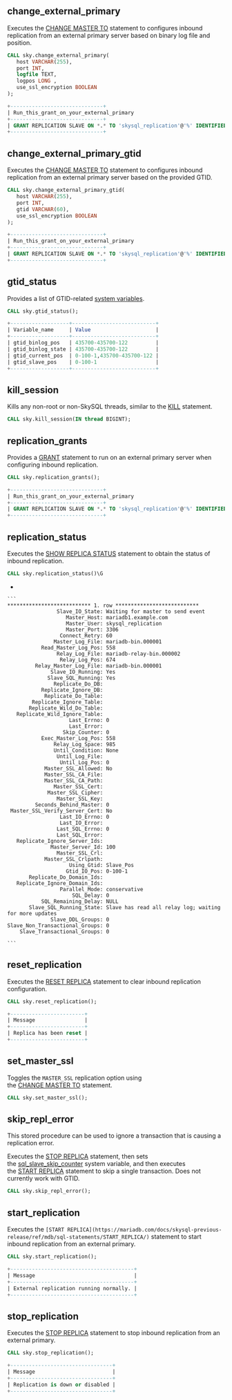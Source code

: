 
## change_external_primary

Executes the [CHANGE MASTER TO](https://mariadb.com/docs/skysql-previous-release/ref/mdb/sql-statements/CHANGE_MASTER_TO/) statement to configures inbound replication from an external primary server based on binary log file and position.

```sql
CALL sky.change_external_primary(
   host VARCHAR(255),
   port INT,
   logfile TEXT,
   logpos LONG ,
   use_ssl_encryption BOOLEAN
);
```

```sql
+------------------------------+
| Run_this_grant_on_your_external_primary                                                                      |
+------------------------------+
| GRANT REPLICATION SLAVE ON *.* TO 'skysql_replication'@'%' IDENTIFIED BY '<password_hash>';                  |
+------------------------------+
```

## change_external_primary_gtid

Executes the [CHANGE MASTER TO](https://mariadb.com/docs/skysql-previous-release/ref/mdb/sql-statements/CHANGE_MASTER_TO/) statement to configures inbound replication from an external primary server based on the provided GTID.

```sql
CALL sky.change_external_primary_gtid(
   host VARCHAR(255),
   port INT,
   gtid VARCHAR(60),
   use_ssl_encryption BOOLEAN
);
```

```sql
+------------------------------+
| Run_this_grant_on_your_external_primary                                                                      |
+------------------------------+
| GRANT REPLICATION SLAVE ON *.* TO 'skysql_replication'@'%' IDENTIFIED BY '<password_hash>';                  |
+------------------------------+
```

## gtid_status

Provides a list of GTID-related [system variables](https://mariadb.com/docs/skysql-previous-release/ref/mdb/system-variables/).

```sql
CALL sky.gtid_status();
```

```sql
+-------------------+---------------------------+
| Variable_name     | Value                     |
+-------------------+---------------------------+
| gtid_binlog_pos   | 435700-435700-122         |
| gtid_binlog_state | 435700-435700-122         |
| gtid_current_pos  | 0-100-1,435700-435700-122 |
| gtid_slave_pos    | 0-100-1                   |
+-------------------+---------------------------+
```

## kill_session

Kills any non-root or non-SkySQL threads, similar to the [KILL](https://mariadb.com/docs/skysql-previous-release/ref/mdb/sql-statements/KILL/) statement.

```sql
CALL sky.kill_session(IN thread BIGINT);
```

## replication_grants

Provides a [GRANT](https://mariadb.com/docs/skysql-previous-release/ref/mdb/sql-statements/GRANT/) statement to run on an external primary server when configuring inbound replication.

```sql
CALL sky.replication_grants();
```

```sql
+------------------------------+
| Run_this_grant_on_your_external_primary                                                                      |
+------------------------------+
| GRANT REPLICATION SLAVE ON *.* TO 'skysql_replication'@'%' IDENTIFIED BY '<password_hash>';                  |
+------------------------------+
```

## replication_status

Executes the [SHOW REPLICA STATUS](https://mariadb.com/docs/skysql-previous-release/ref/mdb/sql-statements/SHOW_REPLICA_STATUS/) statement to obtain the status of inbound replication.

```sql
CALL sky.replication_status()\G
```

- 
    
    ```
    *************************** 1. row ***************************
                    Slave_IO_State: Waiting for master to send event
                       Master_Host: mariadb1.example.com
                       Master_User: skysql_replication
                       Master_Port: 3306
                     Connect_Retry: 60
                   Master_Log_File: mariadb-bin.000001
               Read_Master_Log_Pos: 558
                    Relay_Log_File: mariadb-relay-bin.000002
                     Relay_Log_Pos: 674
             Relay_Master_Log_File: mariadb-bin.000001
                  Slave_IO_Running: Yes
                 Slave_SQL_Running: Yes
                   Replicate_Do_DB:
               Replicate_Ignore_DB:
                Replicate_Do_Table:
            Replicate_Ignore_Table:
           Replicate_Wild_Do_Table:
       Replicate_Wild_Ignore_Table:
                        Last_Errno: 0
                        Last_Error:
                      Skip_Counter: 0
               Exec_Master_Log_Pos: 558
                   Relay_Log_Space: 985
                   Until_Condition: None
                    Until_Log_File:
                     Until_Log_Pos: 0
                Master_SSL_Allowed: No
                Master_SSL_CA_File:
                Master_SSL_CA_Path:
                   Master_SSL_Cert:
                 Master_SSL_Cipher:
                    Master_SSL_Key:
             Seconds_Behind_Master: 0
     Master_SSL_Verify_Server_Cert: No
                     Last_IO_Errno: 0
                     Last_IO_Error:
                    Last_SQL_Errno: 0
                    Last_SQL_Error:
       Replicate_Ignore_Server_Ids:
                  Master_Server_Id: 100
                    Master_SSL_Crl:
                Master_SSL_Crlpath:
                        Using_Gtid: Slave_Pos
                       Gtid_IO_Pos: 0-100-1
           Replicate_Do_Domain_Ids:
       Replicate_Ignore_Domain_Ids:
                     Parallel_Mode: conservative
                         SQL_Delay: 0
               SQL_Remaining_Delay: NULL
           Slave_SQL_Running_State: Slave has read all relay log; waiting for more updates
                  Slave_DDL_Groups: 0
    Slave_Non_Transactional_Groups: 0
        Slave_Transactional_Groups: 0
    
    ```
    

## reset_replication

Executes the [RESET REPLICA](https://mariadb.com/docs/skysql-previous-release/ref/mdb/sql-statements/RESET_REPLICA/) statement to clear inbound replication configuration.

```sql
CALL sky.reset_replication();
```

```sql
+------------------------+
| Message                |
+------------------------+
| Replica has been reset |
+------------------------+
```

## set_master_ssl

Toggles the `MASTER_SSL` replication option using the [CHANGE MASTER TO](https://mariadb.com/docs/skysql-previous-release/ref/mdb/sql-statements/CHANGE_MASTER_TO/) statement.

```sql
CALL sky.set_master_ssl();
```

## skip_repl_error

This stored procedure can be used to ignore a transaction that is causing a replication error.

Executes the [STOP REPLICA](https://mariadb.com/docs/skysql-previous-release/ref/mdb/sql-statements/STOP_REPLICA/) statement, then sets the [sql_slave_skip_counter](https://mariadb.com/docs/skysql-previous-release/ref/mdb/system-variables/sql_slave_skip_counter/) system variable, and then executes the [START REPLICA](https://mariadb.com/docs/skysql-previous-release/ref/mdb/sql-statements/START_REPLICA/) statement to skip a single transaction. Does not currently work with GTID.

```sql
CALL sky.skip_repl_error();
```

## start_replication

Executes the `[START REPLICA](https://mariadb.com/docs/skysql-previous-release/ref/mdb/sql-statements/START_REPLICA/)` statement to start inbound replication from an external primary.

```sql
CALL sky.start_replication();
```

```sql
+----------------------------------------+
| Message                                |
+----------------------------------------+
| External replication running normally. |
+----------------------------------------+
```

## stop_replication

Executes the [STOP REPLICA](https://mariadb.com/docs/skysql-previous-release/ref/mdb/sql-statements/STOP_REPLICA/) statement to stop inbound replication from an external primary.

```sql
CALL sky.stop_replication();
```

```sql
+---------------------------------+
| Message                         |
+---------------------------------+
| Replication is down or disabled |
+---------------------------------+
```